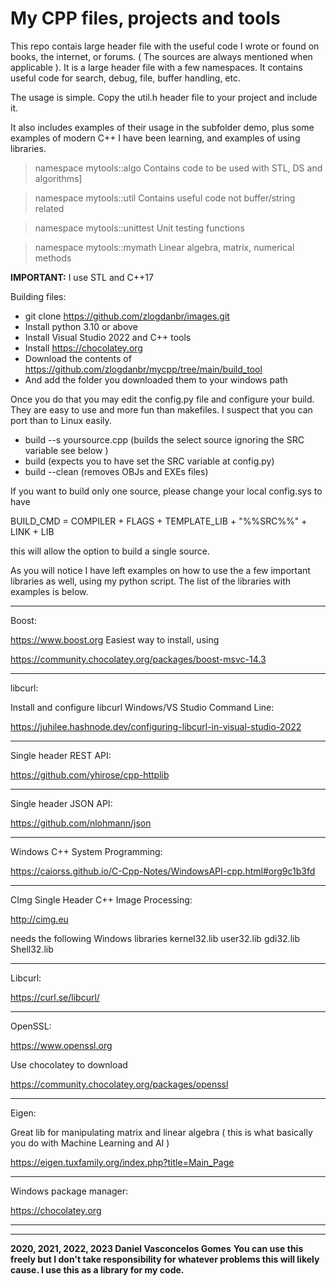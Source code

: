 # My CPP files, projects and tools

This repo contais large header file with the useful code I wrote or found on books, the internet, or forums. ( The sources are always mentioned when applicable ). 
It is a large header file with a few namespaces. It contains useful code for search, debug, file, buffer handling, etc.


The usage is simple. Copy the util.h header file to your project and include it. 

		
It also includes examples of their usage in the subfolder demo, plus some examples of modern C++ I have been learning, and examples of using libraries.	



>namespace mytools::algo
Contains code to be used with STL, DS and algorithms]

>namespace mytools::util
Contains useful code not buffer/string related

>namespace mytools::unittest
Unit testing functions

>namespace mytools::mymath
Linear algebra, matrix, numerical methods


**IMPORTANT:**
I use STL and C++17

Building files:


* git clone https://github.com/zlogdanbr/images.git
* Install python 3.10 or above
* Install Visual Studio 2022 and C++ tools
* Install https://chocolatey.org
* Download the contents of https://github.com/zlogdanbr/mycpp/tree/main/build_tool
* And add the folder you downloaded them to your windows path

Once you do that you may edit the config.py file and configure your build. 
They are easy to use and more fun than makefiles. I suspect that you can port than to Linux easily.

* build --s yoursource.cpp 	 (builds the select source ignoring the SRC variable see below )
* build						 (expects you to have set the SRC variable at config.py)
* build --clean				 (removes OBJs and EXEs files)


If you want to build only one source, please change your local config.sys to have 

BUILD_CMD     = COMPILER + FLAGS + TEMPLATE_LIB + "%%SRC%%" + LINK + LIB

this will allow the option to build a single source.


As you will notice I have left examples on how to use the a few important libraries as well, 
using my python script. The list of the libraries with examples is below.


-----------------------------------------------------------------------------------------------
Boost:

https://www.boost.org
Easiest way to install, using 

https://community.chocolatey.org/packages/boost-msvc-14.3


-----------------------------------------------------------------------------------------------
libcurl:

Install and configure libcurl Windows/VS Studio Command Line:

https://juhilee.hashnode.dev/configuring-libcurl-in-visual-studio-2022

-----------------------------------------------------------------------------------------------
Single header REST API:

https://github.com/yhirose/cpp-httplib

-----------------------------------------------------------------------------------------------
Single header JSON API:

https://github.com/nlohmann/json

-----------------------------------------------------------------------------------------------
Windows C++ System Programming:

https://caiorss.github.io/C-Cpp-Notes/WindowsAPI-cpp.html#org9c1b3fd

-----------------------------------------------------------------------------------------------
CImg Single Header C++ Image Processing:

http://cimg.eu

needs the following Windows libraries
kernel32.lib user32.lib gdi32.lib Shell32.lib

-----------------------------------------------------------------------------------------------
Libcurl:

https://curl.se/libcurl/

-----------------------------------------------------------------------------------------------
OpenSSL:

https://www.openssl.org

Use chocolatey to download

https://community.chocolatey.org/packages/openssl


-----------------------------------------------------------------------------------------------
Eigen:

Great lib for manipulating matrix and linear algebra ( this is what basically you do with Machine Learning and AI )

https://eigen.tuxfamily.org/index.php?title=Main_Page

-----------------------------------------------------------------------------------------------
Windows package manager:

https://chocolatey.org

-----------------------------------------------------------------------------------------------
_________________________________________________
**2020, 2021, 2022, 2023 Daniel Vasconcelos Gomes**
**You can use this freely but I don't take responsibility for whatever problems this will likely cause. I use this as a library for my code.**
